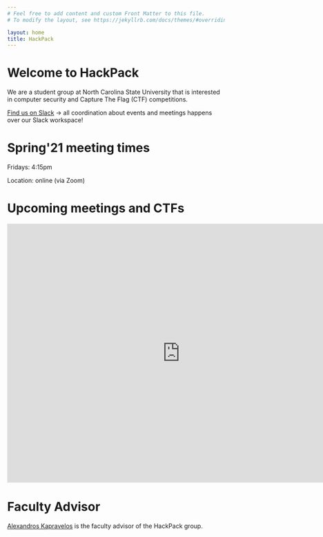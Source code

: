 ```yaml
---
# Feel free to add content and custom Front Matter to this file.
# To modify the layout, see https://jekyllrb.com/docs/themes/#overriding-theme-defaults

layout: home
title: HackPack
---
```


# Welcome to HackPack
We are a student group at North Carolina State University that is interested in computer security and Capture The Flag (CTF) competitions.

[Find us on Slack](https://ncsu-hackpack.slack.com/) -> all coordination about events and meetings happens over our Slack workspace!

# Spring'21 meeting times

Fridays: 4:15pm

Location: online (via Zoom)

# Upcoming meetings and CTFs

<iframe src="https://calendar.google.com/calendar/embed?src=ncsu.edu_l7mekurctt7duc1547160m91b8%40group.calendar.google.com&ctz=America%2FNew_York" style="border: 0" width="800" height="600" frameborder="0" scrolling="no"></iframe>

# Faculty Advisor
[Alexandros Kapravelos](https://kapravelos.com) is the faculty advisor of the HackPack group.
